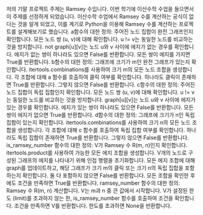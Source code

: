 저의 기말 프로젝트 주제는 Ramsey 수입니다. 이번 학기에 이산수학 수업을 들으면서 이 주제를 선정하게 되었습니다. 이산수학 수업에서 Ramsey 수를 계산하는 공식이 없다는 것을 알게 되었고, 이를 계기로 Python을 이용해 Ramsey 수를 계산하는 프로젝트를 설계해보기로 했습니다. 
a함수의 대한 정의: 주어진 노드 집합이 완전 그래프인지 확인합니다. 모든 노드 쌍 (u, v)에 대해 확인합니다. u != v는 동일한 노드를 비교하는 것을 방지합니다. not graph[u][v]는 노드 u와 v 사이에 에지가 없는 경우를 확인합니다. 에지가 없는 쌍이 하나라도 있으면 False를 반환합니다. 모든 쌍이 에지를 가지면 True를 반환합니다.
b함수의 대한 정의: 그래프에 크기가 m인 완전 그래프가 있는지 확인합니다. itertools.combinations를 사용하여 크기 m의 모든 노드 조합을 생성합니다. 각 조합에 대해 a 함수를 호출하여 클릭 여부를 확인합니다. 하나라도 클릭이 존재하면 True를 반환합니다. 그렇지 않으면 False를 반환합니다.
c함수의 대한 정의: 주어진 노드 집합이 독립 집합인지 확인합니다. 모든 노드 쌍 (u, v)에 대해 확인합니다. u != v는 동일한 노드를 비교하는 것을 방지합니다. graph[u][v]는 노드 u와 v 사이에 에지가 있는 경우를 확인합니다. 에지가 있는 쌍이 하나라도 있으면 False를 반환합니다. 모든 쌍이 에지가 없으면 True를 반환합니다.
d함수의 대한 정의: 그래프에 크기가 n인 독립 집합이 있는지 확인합니다. itertools.combinations를 사용하여 크기 n의 모든 노드 조합을 생성합니다. 각 조합에 대해 c 함수를 호출하여 독립 집합 여부를 확인합니다. 하나라도 독립 집합이 존재하면 True를 반환합니다. 그렇지 않으면 False를 반환합니다.
is_ramsey_number 함수의 대한 정의: V가 Ramsey 수 R(m, n)인지 확인합니다. itertools.product를 사용하여 가능한 모든 에지 조합을 생성합니다. V개의 노드로 구성된 그래프의 에지를 나타내기 위해 인접 행렬을 초기화합니다. 모든 에지 조합에 대해 graph를 업데이트하고, 해당 그래프가 크기 m의 클릭 또는 크기 n의 독립 집합을 포함하는지 확인합니다. 둘 다 포함하지 않으면 False를 반환합니다. 모든 조합을 확인한 후에도 조건을 만족하면 True를 반환합니다.
ramsey_number 함수의 대한 정의: Ramsey 수 R(m, n) 계산합니다. V는 m과 n 중 큰 값에서 시작합니다. V가 설정된 한도 (limit)를 초과하지 않는 한, is_ramsey_number 함수를 호출하여 조건을 확인합니다. 조건을 만족하면 V를 반환합니다. 한도를 초과하면 None을 반환합니다.
